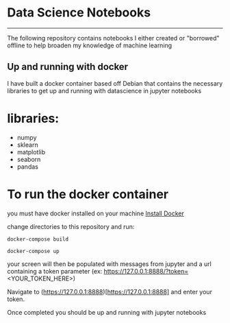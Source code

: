 # Data Science Notebooks
______________________
The following repository contains notebooks I either created or "borrowed" offline to help broaden my knowledge of machine learning

## Up and running with docker
I have built a docker container based off Debian that contains the necessary libraries to get up and running with datascience in jupyter notebooks

# libraries:
- numpy
- sklearn
- matplotlib
- seaborn
- pandas

# To run the docker container
you must have docker installed on your machine [Install Docker](https://hub.docker.com/editions/community/docker-ce-desktop-mac)

change directories to this repository and run:
```
docker-compose build
```
```
docker-compose up
```

your screen will then be populated with messages from jupyter and a url containing a token parameter (ex: https://127.0.0.1:8888/?token=<YOUR_TOKEN_HERE>)

Navigate to (https://127.0.0.1:8888)[https://127.0.0.1:8888]
and enter your token.

Once completed you should be up and running with jupyter notebooks

